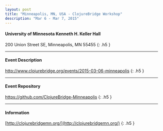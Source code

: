 ```yaml
---
layout: post
title: "Minneapolis, MN, USA - ClojureBridge Workshop"
description: "Mar 6 - Mar 7, 2015"
---
```


#### University of Minnesota Kenneth H. Keller Hall

200 Union Street SE, Minneapolis, MN 55455
{: .h5 }

---

#### Event Description

<http://www.clojurebridge.org/events/2015-03-06-minneapolis>
{: .h5 }

---

#### Event Repository

<https://github.com/ClojureBridge-Minneapolis>
{: .h5 }

---

#### Information

[http://clojurebridgemn.org/](http://clojurebridgemn.org/)
{: .h5 }
